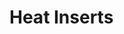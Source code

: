 # Heat Inserts

<figure><img src="https://raw.githubusercontent.com/cryd-s/Vyper_extended/main/0_mods/Stealthburner_Mod/bilder/heatinserts.png" alt=""><figcaption></figcaption></figure>
